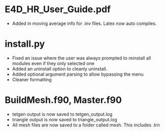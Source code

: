 # E4D_HR_User_Guide.pdf
 - Added in moving average info for .inv files. Latex now auto compiles.

# install.py
 - Fixed an issue where the user was always prompted to reinstall all modules even if they only selected one
 - Added an uninstall option to cleanly uninstall.
 - Added optional argument parsing to allow bypassing the menu
 - Cleaner formatting
 
# BuildMesh.f90, Master.f90
 - tetgen output is now saved to tetgen_output.log
 - triangle output is now saved to triangle_output.log
 - All mesh files are now saved to a folder called mesh. This includes .trn
